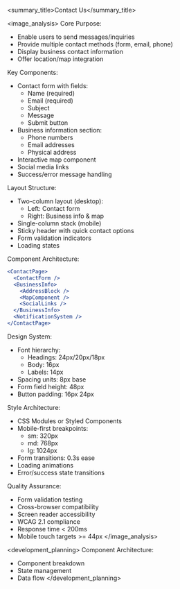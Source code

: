 
<summary_title>Contact Us</summary_title>

<image_analysis>
Core Purpose:
- Enable users to send messages/inquiries
- Provide multiple contact methods (form, email, phone)
- Display business contact information
- Offer location/map integration

Key Components:
- Contact form with fields:
  - Name (required)
  - Email (required)
  - Subject
  - Message
  - Submit button
- Business information section:
  - Phone numbers
  - Email addresses
  - Physical address
- Interactive map component
- Social media links
- Success/error message handling

Layout Structure:
- Two-column layout (desktop):
  - Left: Contact form
  - Right: Business info & map
- Single-column stack (mobile)
- Sticky header with quick contact options
- Form validation indicators
- Loading states

Component Architecture:
```jsx
<ContactPage>
  <ContactForm />
  <BusinessInfo>
    <AddressBlock />
    <MapComponent />
    <SocialLinks />
  </BusinessInfo>
  <NotificationSystem />
</ContactPage>
```

Design System:
- Font hierarchy:
  - Headings: 24px/20px/18px
  - Body: 16px
  - Labels: 14px
- Spacing units: 8px base
- Form field height: 48px
- Button padding: 16px 24px

Style Architecture:
- CSS Modules or Styled Components
- Mobile-first breakpoints:
  - sm: 320px
  - md: 768px
  - lg: 1024px
- Form transitions: 0.3s ease
- Loading animations
- Error/success state transitions

Quality Assurance:
- Form validation testing
- Cross-browser compatibility
- Screen reader accessibility
- WCAG 2.1 compliance
- Response time < 200ms
- Mobile touch targets >= 44px
</image_analysis>

<development_planning>
Component Architecture:
- Component breakdown
- State management
- Data flow
</development_planning>